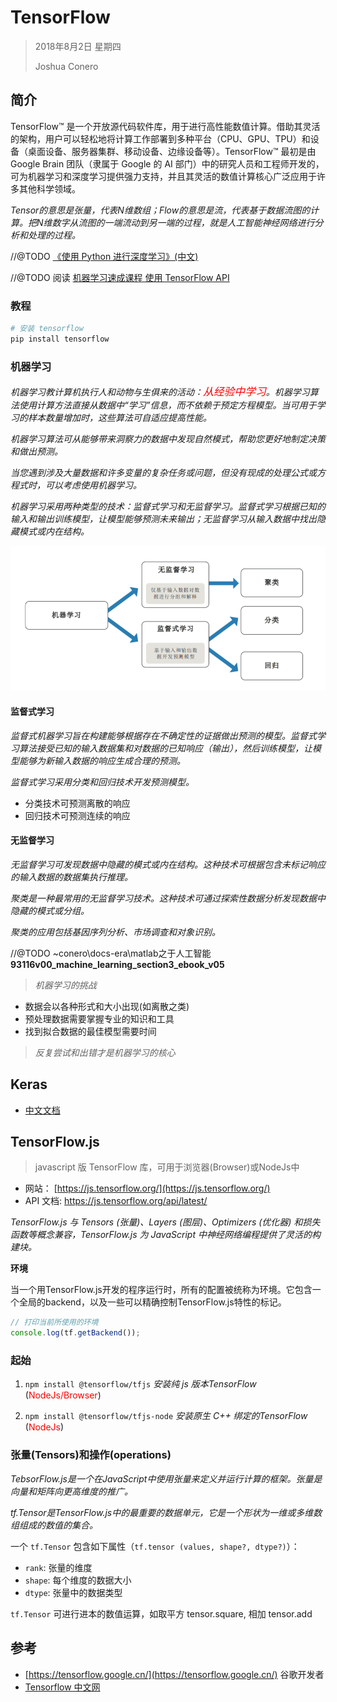 # TensorFlow

> 2018年8月2日 星期四
>
> Joshua Conero





## 简介

TensorFlow™ 是一个开放源代码软件库，用于进行高性能数值计算。借助其灵活的架构，用户可以轻松地将计算工作部署到多种平台（CPU、GPU、TPU）和设备（桌面设备、服务器集群、移动设备、边缘设备等）。TensorFlow™ 最初是由 Google Brain 团队（隶属于 Google 的 AI 部门）中的研究人员和工程师开发的，可为机器学习和深度学习提供强力支持，并且其灵活的数值计算核心广泛应用于许多其他科学领域。 



_Tensor的意思是张量，代表N维数组；Flow的意思是流，代表基于数据流图的计算。把N维数字从流图的一端流动到另一端的过程，就是人工智能神经网络进行分析和处理的过程。_



//@TODO  [《使用 Python 进行深度学习》(中文)](https://github.com/cnbeining/deep-learning-with-python-cn)

//@TODO 阅读 [机器学习速成课程
使用 TensorFlow API](https://developers.google.cn/machine-learning/crash-course/)



### 教程

```powershell
# 安装 tensorflow
pip install tensorflow
```





### 机器学习

*机器学习教计算机执行人和动物与生俱来的活动：<span style="color: red; font-size: 1.2em;">从经验中学习</span>。机器学习算法使用计算方法直接从数据中“学习”信息，而不依赖于预定方程模型。当可用于学习的样本数量增加时，这些算法可自适应提高性能。*

*机器学习算法可从能够带来洞察力的数据中发现自然模式，帮助您更好地制定决策和做出预测。*



*当您遇到涉及大量数据和许多变量的复杂任务或问题，但没有现成的处理公式或方程式时，可以考虑使用机器学习。*



*机器学习采用两种类型的技术：监督式学习和无监督学习。监督式学习根据已知的输入和输出训练模型，让模型能够预测未来输出；无监督学习从输入数据中找出隐藏模式或内在结构。*

![](../image/AI/dl/ml-classify-AB.png)



#### 监督式学习

*监督式机器学习旨在构建能够根据存在不确定性的证据做出预测的模型。监督式学习算法接受已知的输入数据集和对数据的已知响应（输出），然后训练模型，让模型能够为新输入数据的响应生成合理的预测。*

*监督式学习采用分类和回归技术开发预测模型。*

- 分类技术可预测离散的响应
- 回归技术可预测连续的响应



#### 无监督学习

*无监督学习可发现数据中隐藏的模式或内在结构。这种技术可根据包含未标记响应的输入数据的数据集执行推理。*

*聚类是一种最常用的无监督学习技术。这种技术可通过探索性数据分析发现数据中隐藏的模式或分组。*

*聚类的应用包括基因序列分析、市场调查和对象识别。*



//@TODO  ~conero\docs-era\matlab之于人工智能 **93116v00_machine_learning_section3_ebook_v05**



> *机器学习的挑战*

- 数据会以各种形式和大小出现(如离散之类)
- 预处理数据需要掌握专业的知识和工具
- 找到拟合数据的最佳模型需要时间



> *反复尝试和出错才是机器学习的核心*



## Keras

- [中文文档](https://keras.io/zh/)



## TensorFlow.js

> javascript 版 TensorFlow 库，可用于浏览器(Browser)或NodeJs中

- 网站： [https://js.tensorflow.org/](https://js.tensorflow.org/)
- API 文档: https://js.tensorflow.org/api/latest/



*TensorFlow.js 与 Tensors (张量)、Layers (图层)、Optimizers (优化器) 和损失函数等概念兼容，TensorFlow.js 为 JavaScript 中神经网络编程提供了灵活的构建块。*



**环境**

当一个用TensorFlow.js开发的程序运行时，所有的配置被统称为环境。它包含一个全局的backend，以及一些可以精确控制TensorFlow.js特性的标记。

```javascript
// 打印当前所使用的环境
console.log(tf.getBackend());
```





### 起始

1. `npm install @tensorflow/tfjs`   *安装纯 js 版本TensorFlow* (<font style="color:red;">NodeJs/Browser</font>)

2. `npm install @tensorflow/tfjs-node`  *安装原生 C++ 绑定的TensorFlow* (<font style="color:red;">NodeJs</font>)



### 张量(Tensors)和操作(operations)

*TebsorFlow.js是一个在JavaScript中使用张量来定义并运行计算的框架。张量是向量和矩阵向更高维度的推广。*



*tf.Tensor是TensorFlow.js中的最重要的数据单元，它是一个形状为一维或多维数组组成的数值的集合。*

一个 `tf.Tensor` 包含如下属性（`tf.tensor (values, shape?, dtype?)`）：

- `rank`: 张量的维度
- `shape`: 每个维度的数据大小
- `dtype`: 张量中的数据类型

`tf.Tensor` 可进行进本的数值运算，如取平方 tensor.square, 相加 tensor.add



## 参考

- [https://tensorflow.google.cn/](https://tensorflow.google.cn/)   谷歌开发者
- [Tensorflow 中文网](http://www.tensorfly.cn/)

